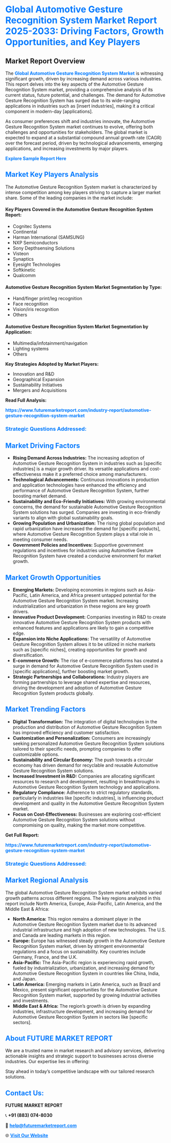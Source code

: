 <h1 style="color: #007BFF;">Global Automotive Gesture Recognition System Market Report 2025-2033: Driving Factors, Growth Opportunities, and Key Players</h1>

<section id="overview">
<h2>Market Report Overview</h2>
<p>The <a href="https://www.futuremarketreport.com/industry-report/automotive-gesture-recognition-system-market" style="color: #007BFF; text-decoration: none;"><strong>Global Automotive Gesture Recognition System Market</strong></a> is witnessing significant growth, driven by increasing demand across various industries. This report delves into the key aspects of the Automotive Gesture Recognition System market, providing a comprehensive analysis of its current status, future potential, and challenges. The demand for Automotive Gesture Recognition System has surged due to its wide-ranging applications in industries such as [insert industries], making it a critical component in modern-day [applications].</p>
<p>As consumer preferences shift and industries innovate, the Automotive Gesture Recognition System market continues to evolve, offering both challenges and opportunities for stakeholders. The global market is expected to expand at a substantial compound annual growth rate (CAGR) over the forecast period, driven by technological advancements, emerging applications, and increasing investments by major players.</p>
</section>

<section id="overview">
<p><a href="https://www.futuremarketreport.com/request-sample/reportId=98207" style="color: #007BFF; text-decoration: none;"><strong>Explore Sample Report Here</strong></a></p>
</section>

<section id="key-players">
<h2 style="color: #007BFF;">Market Key Players Analysis</h2>
<p>The Automotive Gesture Recognition System market is characterized by intense competition among key players striving to capture a larger market share. Some of the leading companies in the market include:</p>
<h4>Key Players Covered in the Automotive Gesture Recognition System Report:</h4>
<ul><li>Cognitec Systems</li><li>Continental</li><li>Harman International (SAMSUNG)</li><li>NXP Semiconductors</li><li>Sony Depthsensing Solutions</li><li>Visteon</li><li>Synaptics</li><li>Eyesight Technologies</li><li>Softkinetic</li><li>Qualcomm</li></ul>
<h4>Automotive Gesture Recognition System Market Segmentation by Type:</h4>
<ul><li>Hand/finger print/leg recognition</li><li>Face recognition</li><li>Vision/iris recognition</li><li>Others</li></ul>

<h4>Automotive Gesture Recognition System Market Segmentation by Application:</h4>
<ul><li>Multimedia/infotainment/navigation</li><li>Lighting systems</li><li>Others</li></ul>
<p><strong>Key Strategies Adopted by Market Players:</strong></p>
<ul>
<li>Innovation and R&D</li>
<li>Geographical Expansion</li>
<li>Sustainability Initiatives</li>
<li>Mergers and Acquisitions</li>
</ul>
</section>

<section>
<p><strong>Read Full Analysis: </strong></p><a href="https://www.futuremarketreport.com/industry-report/automotive-gesture-recognition-system-market" style="color: #007BFF; text-decoration: none;"><strong>https://www.futuremarketreport.com/industry-report/automotive-gesture-recognition-system-market</strong></a>
<h3 style="color: #007BFF;">Strategic Questions Addressed:</h3>
</section>

<section id="driving-factors">
<h2 style="color: #007BFF;">Market Driving Factors</h2>
<ul>
<li><strong>Rising Demand Across Industries:</strong> The increasing adoption of Automotive Gesture Recognition System in industries such as [specific industries] is a major growth driver. Its versatile applications and cost-effectiveness make it a preferred choice among manufacturers.</li>
<li><strong>Technological Advancements:</strong> Continuous innovations in production and application technologies have enhanced the efficiency and performance of Automotive Gesture Recognition System, further boosting market demand.</li>
<li><strong>Sustainability and Eco-Friendly Initiatives:</strong> With growing environmental concerns, the demand for sustainable Automotive Gesture Recognition System solutions has surged. Companies are investing in eco-friendly variants to align with global sustainability goals.</li>
<li><strong>Growing Population and Urbanization:</strong> The rising global population and rapid urbanization have increased the demand for [specific products], where Automotive Gesture Recognition System plays a vital role in meeting consumer needs.</li>
<li><strong>Government Policies and Incentives:</strong> Supportive government regulations and incentives for industries using Automotive Gesture Recognition System have created a conducive environment for market growth.</li>
</ul>
</section>

<section id="growth-opportunities">
<h2 style="color: #007BFF;">Market Growth Opportunities</h2>
<ul>
<li><strong>Emerging Markets:</strong> Developing economies in regions such as Asia-Pacific, Latin America, and Africa present untapped potential for the Automotive Gesture Recognition System market. Increasing industrialization and urbanization in these regions are key growth drivers.</li>
<li><strong>Innovative Product Development:</strong> Companies investing in R&D to create innovative Automotive Gesture Recognition System products with enhanced features and applications are likely to gain a competitive edge.</li>
<li><strong>Expansion into Niche Applications:</strong> The versatility of Automotive Gesture Recognition System allows it to be utilized in niche markets such as [specific niches], creating opportunities for growth and diversification.</li>
<li><strong>E-commerce Growth:</strong> The rise of e-commerce platforms has created a surge in demand for Automotive Gesture Recognition System used in [specific applications], further boosting market growth.</li>
<li><strong>Strategic Partnerships and Collaborations:</strong> Industry players are forming partnerships to leverage shared expertise and resources, driving the development and adoption of Automotive Gesture Recognition System products globally.</li>
</ul>
</section>

<section id="trending-factors">
<h2 style="color: #007BFF;">Market Trending Factors</h2>
<ul>
<li><strong>Digital Transformation:</strong> The integration of digital technologies in the production and distribution of Automotive Gesture Recognition System has improved efficiency and customer satisfaction.</li>
<li><strong>Customization and Personalization:</strong> Consumers are increasingly seeking personalized Automotive Gesture Recognition System solutions tailored to their specific needs, prompting companies to offer customizable options.</li>
<li><strong>Sustainability and Circular Economy:</strong> The push towards a circular economy has driven demand for recyclable and reusable Automotive Gesture Recognition System solutions.</li>
<li><strong>Increased Investment in R&D:</strong> Companies are allocating significant resources to research and development, resulting in breakthroughs in Automotive Gesture Recognition System technology and applications.</li>
<li><strong>Regulatory Compliance:</strong> Adherence to strict regulatory standards, particularly in industries like [specific industries], is influencing product development and quality in the Automotive Gesture Recognition System market.</li>
<li><strong>Focus on Cost-Effectiveness:</strong> Businesses are exploring cost-efficient Automotive Gesture Recognition System solutions without compromising on quality, making the market more competitive.</li>
</ul>
</section>

<section>
<p><strong>Get Full Report: </strong></p><a href="https://www.futuremarketreport.com/industry-report/automotive-gesture-recognition-system-market" style="color: #007BFF; text-decoration: none;"><strong>https://www.futuremarketreport.com/industry-report/automotive-gesture-recognition-system-market</strong></a>
<h3 style="color: #007BFF;">Strategic Questions Addressed:</h3>
</section>


<section id="regional-analysis">
<h2 style="color: #007BFF;">Market Regional Analysis</h2>
<p>The global Automotive Gesture Recognition System market exhibits varied growth patterns across different regions. The key regions analyzed in this report include North America, Europe, Asia-Pacific, Latin America, and the Middle East & Africa:</p>
<ul>
<li><strong>North America:</strong> This region remains a dominant player in the Automotive Gesture Recognition System market due to its advanced industrial infrastructure and high adoption of new technologies. The U.S. and Canada are leading markets in this region.</li>
<li><strong>Europe:</strong> Europe has witnessed steady growth in the Automotive Gesture Recognition System market, driven by stringent environmental regulations and a focus on sustainability. Key countries include Germany, France, and the U.K.</li>
<li><strong>Asia-Pacific:</strong> The Asia-Pacific region is experiencing rapid growth, fueled by industrialization, urbanization, and increasing demand for Automotive Gesture Recognition System in countries like China, India, and Japan.</li>
<li><strong>Latin America:</strong> Emerging markets in Latin America, such as Brazil and Mexico, present significant opportunities for the Automotive Gesture Recognition System market, supported by growing industrial activities and investments.</li>
<li><strong>Middle East & Africa:</strong> The region’s growth is driven by expanding industries, infrastructure development, and increasing demand for Automotive Gesture Recognition System in sectors like [specific sectors].</li>
</ul>
</section>

<footer>
<h2 style="color: #007BFF;">About FUTURE MARKET REPORT</h2>
<p>We are a trusted name in market research and advisory services, delivering actionable insights and strategic support to businesses across diverse industries. Our expertise lies in offering:</p>

<p>Stay ahead in today’s competitive landscape with our tailored research solutions.</p>

<h2 style="color: #007BFF;">Contact Us:</h2>
<p><strong>FUTURE MARKET REPORT</strong></p>
<p>📞 <strong>+91 (883) 074-8030</strong></p>
<p>📧 <strong><a href="mailto:help@futuremarketreport.com" style="color: #007BFF;">help@futuremarketreport.com</a></strong></p>
<p>🌐 <strong><a href="https://www.futuremarketreport.com/" style="color: #007BFF;">Visit Our Website</a></strong></p>
</footer>
